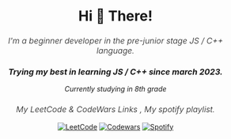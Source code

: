 <h1 align="center">Hi 👋 There!</h1>
<h3 align="center" style="font-weight: 300;"><em>I'm a beginner developer in the pre-junior stage JS / C++ language.</em></h3>

<h3 align="center"><em>Trying my best in learning JS / C++ since march 2023.</em></h3>

 <p align="center"><em>Currently studying in 8th grade</em></p>

<div align="center">
  <h3 style="font-weight: 300;"><em>My LeetCode & CodeWars Links , My spotify playlist.</em></h3>

  <p align="center">
    <a href="https://www.leetcode.com/paink1ller/"><img src="https://img.shields.io/badge/LeetCode-000000?style=for-the-badge&logo=LeetCode&logoColor=#d16c06" alt="LeetCode"></a>
    <a href="https://www.codewars.com/users/painkilla"><img src="https://img.shields.io/badge/Codewars-B1361E?style=for-the-badge&logo=codewars&logoColor=grey" alt="Codewars"></a>
    <a href="https://open.spotify.com/user/31bgecbvduwhviiqkwjtqiuxqgay?si=63eefa577ab64bb0"><img src="https://img.shields.io/badge/Spotify-1ED760?style=for-the-badge&logo=spotify&logoColor=white" alt="Spotify"></a>
  </p>
</div>

